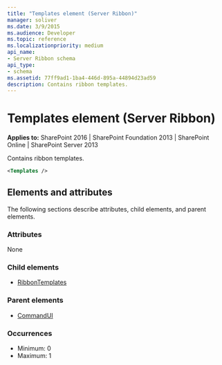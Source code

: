 ```yaml
---
title: "Templates element (Server Ribbon)"
manager: soliver
ms.date: 3/9/2015
ms.audience: Developer
ms.topic: reference
ms.localizationpriority: medium
api_name:
- Server Ribbon schema
api_type:
- schema
ms.assetid: 77ff9ad1-1ba4-446d-895a-44894d23ad59
description: Contains ribbon templates.
---
```


# Templates element (Server Ribbon)

**Applies to:** SharePoint 2016 | SharePoint Foundation 2013 | SharePoint Online | SharePoint Server 2013

Contains ribbon templates.

```XML
<Templates />
```

## Elements and attributes

The following sections describe attributes, child elements, and parent elements.

### Attributes

None

### Child elements

- [RibbonTemplates](ribbontemplates.md)

### Parent elements

- [CommandUI](commandui-element.md)

### Occurrences

- Minimum: 0
- Maximum: 1
